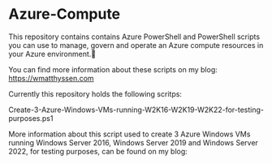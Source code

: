 # Azure-Compute

This repository contains contains Azure PowerShell and PowerShell scripts you can use to manage, govern and operate an Azure compute resources in your Azure environment.🚀

You can find more information about these scripts on my blog: https://wmatthyssen.com

Currently this repository holds the following scritps:

Create-3-Azure-Windows-VMs-running-W2K16-W2K19-W2K22-for-testing-purposes.ps1

More information about this script used to create 3 Azure Windows VMs running Windows Server 2016, Windows Server 2019 and Windows Server 2022, for testing purposes, can be found on my blog: 
